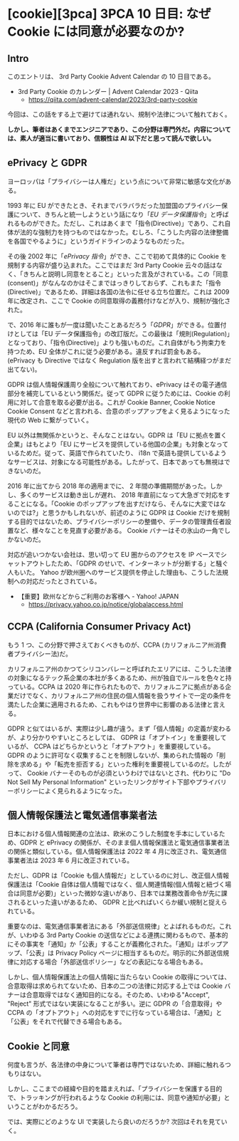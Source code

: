 # [cookie][3pca] 3PCA 10 日目: なぜ Cookie には同意が必要なのか?

## Intro

このエントリは、 3rd Party Cookie Advent Calendar の 10 日目である。

- 3rd Party Cookie のカレンダー | Advent Calendar 2023 - Qiita
  - https://qiita.com/advent-calendar/2023/3rd-party-cookie

今回は、この話をする上で避けては通れない、規制や法律について触れておく。

**しかし、筆者はあくまでエンジニアであり、この分野は専門外だ。内容については、素人が適当に書いており、信頼性は AI 以下だと思って読んで欲しい。**


## ePrivacy と GDPR

ヨーロッパは「プライバシーは人権だ」という点について非常に敏感な文化がある。

1993 年に EU ができたとき、それまでバラバラだった加盟国のプライバシー保護について、きちんと統一しようという話になり「*EU データ保護指令*」と呼ばれるものができた。ただし、これはあくまで「指令(Directive)」であり、これ自体が法的な強制力を持つものではなかった。むしろ、「こうした内容の法律整備を各国でやるように」というガイドラインのようなものだった。

その後 2002 年に「*ePrivacy 指令*」ができ、ここで初めて具体的に Cookie を規制する内容が盛り込まれた。ここではまだ 3rd Party Cookie 云々の話はなく、「きちんと説明し同意をとること」といった言及がされている。この「同意(consent)」がなんなのかはそこまではっきりしておらず、これもまた「指令(Directive)」であるため、詳細は各国の法令に任せる立ち位置だ。これは 2009 年に改定され、ここで Cookie の同意取得の義務付けなどが入り、規制が強化された。

で、2016 年に誰もが一度は聞いたことあるだろう「*GDPR*」ができる。位置付けとしては「EU データ保護指令」の改訂版だ。この最後は「規則(Regulation)」となっており、「指令(Directive)」よりも強いものだ。これ自体がもう拘束力を持つため、EU 全体がこれに従う必要がある。違反すれば罰金もある。(ePrivacy も Directive ではなく Regulation 版を出すと言われて結構経つがまだ出てない)。

GDPR は個人情報保護周り全般について触れており、ePrivacy はその電子通信部分を補完しているという関係だ。従って GDPR に従うためには、Cookie の利用に対して合意を取る必要が出る。これが Cookie Banner, Cookie Notice Cookie Consent などと言われる、合意のポップアップをよく見るようになった現代の Web に繋がっていく。

EU 以外は無関係かというと、そんなことはない。GDPR は「EU に拠点を置く企業」はもとより「EU にサービスを提供している他国の企業」も対象となっているためだ。従って、英語で作られていたり、 i18n で英語も提供しているようなサービスは、対象になる可能性がある。したがって、日本であっても無視はできないのだ。

2016 年に出てから 2018 年の適用までに、 2 年間の準備期間があった。しかし、多くのサービスは動き出しが遅れ、 2018 年直前になって大急ぎで対応をすることになる。「Cookie のポップアップを出すだけなら、そんなに大変ではないのでは?」と思うかもしれないが、前述のように GDPR は Cookie だけを規制する目的ではないため、プライバシーポリシーの整備や、データの管理責任者設置など、様々なことを見直す必要がある。 Cookie バナーはその氷山の一角でしかないのだ。

対応が追いつかない会社は、思い切って EU 圏からのアクセスを IP ベースでシャットアウトしたため、「GDPR のせいで、インターネットが分断する」と騒ぐ人もいた。 Yahoo が欧州圏へのサービス提供を停止した理由も、こうした法規制への対応だったとされている。

- 【重要】欧州などからご利用のお客様へ - Yahoo! JAPAN
  - https://privacy.yahoo.co.jp/notice/globalaccess.html


## CCPA (California Consumer Privacy Act)

もう 1 つ、この分野で押さえておくべきものが、CCPA (カリフォルニア州消費者プライバシー法)だ。

カリフォルニア州のかつてシリコンバレーと呼ばれたエリアには、こうした法律の対象になるテック系企業の本社が多くあるため、州が独自でルールを色々と持っている。CCPA は 2020 年に作られたもので、カリフォルニアに拠点がある企業だけでなく、カリフォルニア州の住民の個人情報を扱うサイトで一定の条件を満たした企業に適用されるため、これもやはり世界中に影響のある法律と言える。

GDPR と似てはいるが、実際は少し趣が違う。まず「個人情報」の定義が変わるが、より分かりやすいところとしては、 GDPR は「オプトイン」を重要視しているが、 CCPA はどちらかというと「オプトアウト」を重要視している。 GDPR のように許可なく収集することを制限しないが、集められた情報の「削除を求める」や「転売を拒否する」といった権利を重要視しているのだ。したがって、 Cookie バナーそのものが必須というわけではないとされ、代わりに "Do Not Sell My Personal Information" といったリンクがサイト下部やプライバリーポリシーによく見られるようになった。


## 個人情報保護法と電気通信事業者法

日本における個人情報関連の立法は、欧米のこうした制度を手本にしているため、GDPR と ePrivacy の関係が、そのまま個人情報保護法と電気通信事業者法の関係と類似している。個人情報保護法は 2022 年 4 月に改正され、電気通信事業者法は 2023 年 6 月に改正されている。

ただし、GDPR は「Cookie も個人情報だ」としているのに対し、改正個人情報保護法は「Cookie 自体は個人情報ではなく、個人関連情報(個人情報と紐づく場合は同意が必要)」といった微妙な違いがあり、日本では業務改善命令が先に課されるといった違いがあるため、 GDPR と比べればいくらか緩い規制と捉えられている。

重要なのは、電気通信事業者法にある「外部送信規律」とよばれるものだ。これが、いわゆる 3rd Party Cookie の送信などによる連携に関わるもので、基本的にその事実を「通知」か「公表」することが義務化された。「通知」はポップアップ、「公表」は Privacy Policy ページに相当するものだ。明示的に外部送信規律に対応する場合「外部送信ポリシー」などの表記になる場合もある。

しかし、個人情報保護法上の個人情報に当たらない Cookie の取得については、合意取得は求められてないため、日本の二つの法律に対応する上では Cookie バナーは合意取得ではなく通知目的になる。そのため、いわゆる"Accept", "Reject" 形式ではない実装になることが多い。逆に GDPR の「合意取得」や CCPA の「オプトアウト」への対応をすでに行なっている場合は、「通知」と「公表」をそれで代替できる場合もある。


## Cookie と同意

何度も言うが、各法律の中身について筆者は専門ではないため、詳細に触れるつもりはない。

しかし、ここまでの経緯や目的を踏まえれば、「プライバシーを保護する目的で、トラッキングが行われるような Cookie の利用には、同意や通知が必要」ということがわかるだろう。

では、実際にどのような UI で実装したら良いのだろうか? 次回はそれを見ていく。